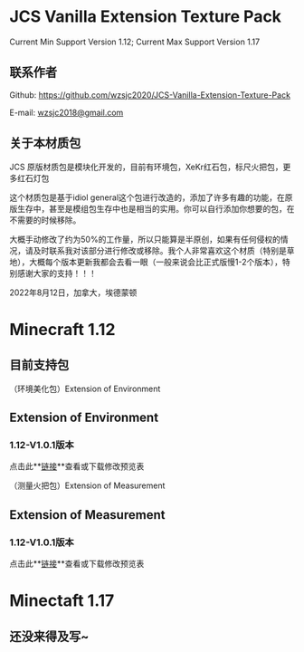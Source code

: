 # JCS Vanilla Extension Texture Pack

Current Min Support Version 1.12; Current Max Support Version 1.17

## 联系作者

Github: https://github.com/wzsjc2020/JCS-Vanilla-Extension-Texture-Pack

E-mail: wzsjc2018@gmail.com

## 关于本材质包

JCS 原版材质包是模块化开发的，目前有环境包，XeKr红石包，标尺火把包，更多红石灯包

这个材质包是基于idiol general这个包进行改造的，添加了许多有趣的功能，在原版生存中，甚至是模组包生存中也是相当的实用。你可以自行添加你想要的包，在不需要的时候移除。

大概手动修改了约为50%的工作量，所以只能算是半原创，如果有任何侵权的情况，请及时联系我对该部分进行修改或移除。我个人非常喜欢这个材质（特别是草地），大概每个版本更新我都会去看一眼（一般来说会比正式版慢1-2个版本），特别感谢大家的支持！！！

2022年8月12日，加拿大，埃德蒙顿

# Minecraft 1.12

## 目前支持包

（环境美化包）Extension of Environment

## Extension of Environment 

### 1.12-V1.0.1版本

点击此**[链接](https://docs.google.com/spreadsheets/d/1Taw-btr1lSJ7PjbuwwgJsWJZ4r1VeZjK/edit?usp=sharing&ouid=112881014251126024396&rtpof=true&sd=true)**查看或下载修改预览表

（测量火把包）Extension of Measurement

## Extension of Measurement

### 1.12-V1.0.1版本

点击此**[链接](https://docs.google.com/spreadsheets/d/1KiPkRPp-BtR7CTIFSKKWlwk8R7hdc1KE/edit?usp=sharing&ouid=112881014251126024396&rtpof=true&sd=true)**查看或下载修改预览表

# Minectaft 1.17

## 还没来得及写~


